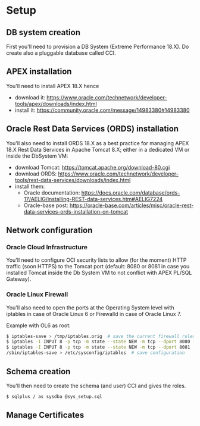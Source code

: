 # Setup
## DB system creation
First you'll need to provision a DB System (Extreme Performance 18.X). Do create also a pluggable database called CCI.

## APEX installation
You'll need to install APEX 18.X hence
- download it: https://www.oracle.com/technetwork/developer-tools/apex/downloads/index.html
- install it: https://community.oracle.com/message/14983380#14983380

## Oracle Rest Data Services (ORDS) installation
You'll also need to install ORDS 18.X as a best practice for managing APEX 18.X Rest Data Services in Apache Tomcat 8.X; either in a dedicated VM or inside the DbSystem VM:
- download Tomcat: https://tomcat.apache.org/download-80.cgi
- download ORDS: https://www.oracle.com/technetwork/developer-tools/rest-data-services/downloads/index.html
- install them:
  - Oracle documentation: https://docs.oracle.com/database/ords-17/AELIG/installing-REST-data-services.htm#AELIG7224
  - Oracle-base post: https://oracle-base.com/articles/misc/oracle-rest-data-services-ords-installation-on-tomcat

## Network configuration

### Oracle Cloud Infrastructure
You'll need to configure OCI security lists to allow (for the moment) HTTP traffic (soon HTTPS) to the Tomcat port (default: 8080 or 8081 in case you installed Tomcat inside the Db System VM to not conflict with APEX PL/SQL Gateway).

### Oracle Linux Firewall
You'll also need to open the ports at the Operating System level with iptables in case of Oracle Linux 6 or Firewalld in case of Oracle Linux 7.

Example with OL6 as root:
```Bash
$ iptables-save > /tmp/iptables.orig  # save the current firewall rules
$ iptables -I INPUT 8 -p tcp -m state --state NEW -m tcp --dport 8080 -j ACCEPT -m comment --comment "Required for APEX"
$ iptables -I INPUT 8 -p tcp -m state --state NEW -m tcp --dport 8081 -j ACCEPT -m comment --comment "Required for ORDS with Tomcat"
/sbin/iptables-save > /etc/sysconfig/iptables  # save configuration
```

## Schema creation
You'll then need to create the schema (and user) CCI and gives the roles.

```Bash
$ sqlplus / as sysdba @sys_setup.sql
```

## Manage Certificates
